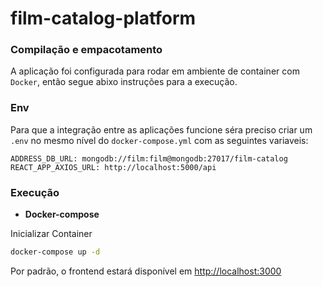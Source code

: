 # film-catalog-platform

### Compilação e empacotamento

A aplicação foi configurada para rodar em ambiente de container com `Docker`, então segue abixo instruções para a execução.

### Env

Para que a integração entre as aplicações funcione séra preciso criar um `.env` no mesmo nível do `docker-compose.yml` com as seguintes variaveis:

```.env
ADDRESS_DB_URL: mongodb://film:film@mongodb:27017/film-catalog
REACT_APP_AXIOS_URL: http://localhost:5000/api
```

### Execução

- **Docker-compose**

Inicializar Container

```bash
docker-compose up -d
```

Por padrão, o frontend estará disponível em [http://localhost:3000](http://localhost:3000)
